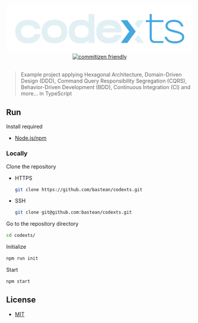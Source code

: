 <div align="center">
	<a
		href="https://github.com/bastean"
		rel="noopener noreferrer"
		target="_blank"
	>
		<!-- <img
			src="https://raw.githubusercontent.com/bastean/codexts/main/docs/readme/logo-readme.png"
			alt="logo readme"
		/> -->
		<img
			src="docs/readme/logo-readme.png"
			alt="logo readme"
		/>
	</a>
</div>

<div align="center">
	<a
		href="https://commitizen.github.io/cz-cli"
		rel="noopener noreferrer"
		target="_blank"
	>
		<img
			src="https://img.shields.io/badge/commitizen-friendly-brightgreen.svg"
			alt="commitizen friendly"
		/>
	</a>
</div>

<br />

> Example project applying Hexagonal Architecture, Domain-Driven Design (DDD), Command Query Responsibility Segregation (CQRS), Behavior-Driven Development (BDD), Continuous Integration (CI) and more... in TypeScript

## Run

Install required

- [Node.js/npm](https://nodejs.org/en/download)

### Locally

Clone the repository

- HTTPS

  ```bash
  git clone https://github.com/bastean/codexts.git
  ```

- SSH

  ```bash
  git clone git@github.com:bastean/codexts.git
  ```

Go to the repository directory

```bash
cd codexts/
```

Initialize

```bash
npm run init
```

Start

```bash
npm start
```

## License

- [MIT](LICENSE)
